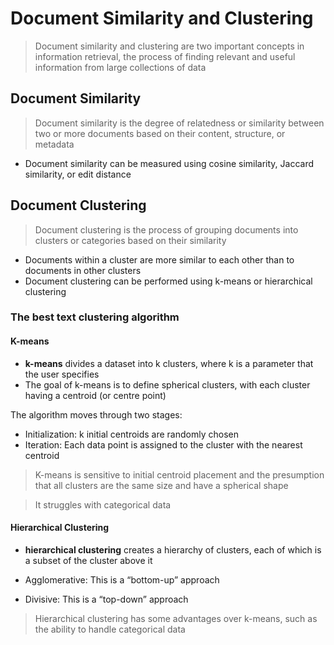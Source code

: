# Document Similarity and Clustering

> Document similarity and clustering are two important concepts in information retrieval, the process of finding relevant and useful information from large collections of data

## Document Similarity
> Document similarity is the degree of relatedness or similarity between two or more documents based on their content, structure, or metadata

- Document similarity can be measured using cosine similarity, Jaccard similarity, or edit distance

## Document Clustering
> Document clustering is the process of grouping documents into clusters or categories based on their similarity

- Documents within a cluster are more similar to each other than to documents in other clusters
- Document clustering can be performed using k-means or hierarchical clustering

### The best text clustering algorithm

#### K-means
- **k-means** divides a dataset into k clusters, where k is a parameter that the user specifies
- The goal of k-means is to define spherical clusters, with each cluster having a centroid (or centre point)

The algorithm moves through two stages:

- Initialization: k initial centroids are randomly chosen
- Iteration: Each data point is assigned to the cluster with the nearest centroid

> K-means is sensitive to initial centroid placement and the presumption that all clusters are the same size and have a spherical shape

> It struggles with categorical data

#### Hierarchical Clustering
- **hierarchical clustering** creates a hierarchy of clusters, each of which is a subset of the cluster above it


- Agglomerative: This is a “bottom-up” approach
- Divisive: This is a “top-down” approach

> Hierarchical clustering has some advantages over k-means, such as the ability to handle categorical data
